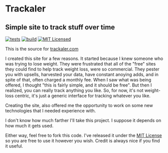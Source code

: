 # Trackaler

## Simple site to track stuff over time

[![tests](https://github.com/mjeffe/trackaler/actions/workflows/tests.yml/badge.svg)](https://github.com/mjeffe/trackaler/actions/workflows/tests.yml)
[![build](https://github.com/mjeffe/trackaler/actions/workflows/build.yml/badge.svg)](https://github.com/mjeffe/trackaler/actions/workflows/build.yml)
[![MIT Licensed](https://img.shields.io/badge/license-MIT-brightgreen.svg?style=flat)](LICENSE.md)

This is the source for [trackaler.com](https://trackaler.com)

I created this site for a few reasons. It started because I knew someone who
was trying to lose weight. They were frustrated that all of the "free" sites
they could find to help track weight loss, were so commercial. They pester you
with upsells, harvested your data, have constant anoying adds, and in spite of
that, often charged a monthly fee. When I saw what was being offered, I thought
"this is fairly simple, and it should be free". But then I realized, you can
really track anything you like. So, for now, it's not weight-loss centric, it's
just a generic interface for tracking whatever you like.

Creating the site, also offered me the opportunity to work on some new
technologies that I needed experience with.

I don't know how much farther I'll take this project. I suppose it depends on
how much it gets used.

Either way, feel free to fork this code. I've released it under the [MIT
License](https://github.com/mjeffe/trackaler/blob/main/LICENSE) so you are free to use it
however you wish. Credit is always nice if you find it useful.

